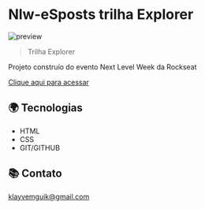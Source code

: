 # Nlw-eSposts trilha Explorer

![preview](./assets/lest.png)

> Trilha Explorer

Projeto construío do
evento Next Level Week
da Rockseat

[Clique aqui para acessar](https://klayvemguimaraes.github.io/ProjetoEsport/Nlw-Explorer/nlw.html)


## 🌍 Tecnologias

- HTML
- CSS
- GIT/GITHUB

## 📚 Contato

klayvemguik@gmail.com
